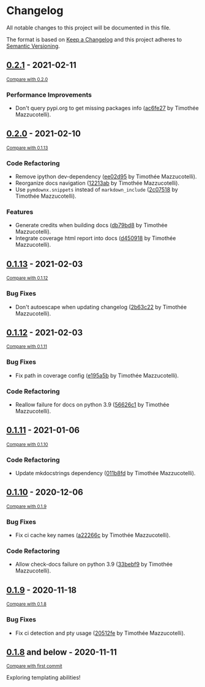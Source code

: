# Changelog
All notable changes to this project will be documented in this file.

The format is based on [Keep a Changelog](http://keepachangelog.com/en/1.0.0/)
and this project adheres to [Semantic Versioning](http://semver.org/spec/v2.0.0.html).

## [0.2.1](https://github.com/pawamoy/copier-poetry/releases/tag/0.2.1) - 2021-02-11

<small>[Compare with 0.2.0](https://github.com/pawamoy/copier-poetry/compare/0.2.0...0.2.1)</small>

### Performance Improvements
- Don't query pypi.org to get missing packages info ([ac6fe27](https://github.com/pawamoy/copier-poetry/commit/ac6fe278d7a74babf7db9a35c9c2991b2006590d) by Timothée Mazzucotelli).


## [0.2.0](https://github.com/pawamoy/copier-poetry/releases/tag/0.2.0) - 2021-02-10

<small>[Compare with 0.1.13](https://github.com/pawamoy/copier-poetry/compare/0.1.13...0.2.0)</small>

### Code Refactoring
- Remove ipython dev-dependency ([ee02d95](https://github.com/pawamoy/copier-poetry/commit/ee02d9541b760a0189d3be7d396ee542c4bd7346) by Timothée Mazzucotelli).
- Reorganize docs navigation ([12213ab](https://github.com/pawamoy/copier-poetry/commit/12213ab77c4c4d3f1d9f771b9e8df769d26e6aa8) by Timothée Mazzucotelli).
- Use `pymdownx.snippets` instead of `markdown_include` ([2c07518](https://github.com/pawamoy/copier-poetry/commit/2c07518ca2c7d0503d308c1ebcd9e32e00473e35) by Timothée Mazzucotelli).

### Features
- Generate credits when building docs ([db79bd8](https://github.com/pawamoy/copier-poetry/commit/db79bd82ce68400002e313bf04ffa2ec62d20f26) by Timothée Mazzucotelli).
- Integrate coverage html report into docs ([d450918](https://github.com/pawamoy/copier-poetry/commit/d450918fab2fae3c4a1abef2d1e94a835b7c43f9) by Timothée Mazzucotelli).


## [0.1.13](https://github.com/pawamoy/copier-poetry/releases/tag/0.1.13) - 2021-02-03

<small>[Compare with 0.1.12](https://github.com/pawamoy/copier-poetry/compare/0.1.12...0.1.13)</small>

### Bug Fixes
- Don't autoescape when updating changelog ([2b63c22](https://github.com/pawamoy/copier-poetry/commit/2b63c222db7bea953bf8394434bd5931f7b5eda4) by Timothée Mazzucotelli).


## [0.1.12](https://github.com/pawamoy/copier-poetry/releases/tag/0.1.12) - 2021-02-03

<small>[Compare with 0.1.11](https://github.com/pawamoy/copier-poetry/compare/0.1.11...0.1.12)</small>

### Bug Fixes
- Fix path in coverage config ([e195a5b](https://github.com/pawamoy/copier-poetry/commit/e195a5b0a5d1c47b8ff5e4c02daaf648200c556d) by Timothée Mazzucotelli).

### Code Refactoring
- Reallow failure for docs on python 3.9 ([56626c1](https://github.com/pawamoy/copier-poetry/commit/56626c1290906827ba927ff7ceb33e6a2f169438) by Timothée Mazzucotelli).


## [0.1.11](https://github.com/pawamoy/copier-poetry/releases/tag/0.1.11) - 2021-01-06

<small>[Compare with 0.1.10](https://github.com/pawamoy/copier-poetry/compare/0.1.10...0.1.11)</small>

### Code Refactoring
- Update mkdocstrings dependency ([011b8fd](https://github.com/pawamoy/copier-poetry/commit/011b8fd083e0e46eb28760ac411b66e878d1e0fe) by Timothée Mazzucotelli).


## [0.1.10](https://github.com/pawamoy/copier-poetry/releases/tag/0.1.10) - 2020-12-06

<small>[Compare with 0.1.9](https://github.com/pawamoy/copier-poetry/compare/0.1.9...0.1.10)</small>

### Bug Fixes
- Fix ci cache key names ([a22266c](https://github.com/pawamoy/copier-poetry/commit/a22266ccb08706e1c4fb34de92e66ff502852743) by Timothée Mazzucotelli).

### Code Refactoring
- Allow check-docs failure on python 3.9 ([33bebf9](https://github.com/pawamoy/copier-poetry/commit/33bebf984ebc3821575a5c5ee27908852cc755aa) by Timothée Mazzucotelli).


## [0.1.9](https://github.com/pawamoy/copier-poetry/releases/tag/0.1.9) - 2020-11-18

<small>[Compare with 0.1.8](https://github.com/pawamoy/copier-poetry/compare/0.1.8...0.1.9)</small>

### Bug Fixes
- Fix ci detection and pty usage ([20512fe](https://github.com/pawamoy/copier-poetry/commit/20512fea7cc4b680ea3d5a6062b5b7826032fad7) by Timothée Mazzucotelli).


## [0.1.8](https://github.com/pawamoy/copier-poetry/releases/tag/0.1.8) and below - 2020-11-11

<small>[Compare with first commit](https://github.com/pawamoy/copier-poetry/compare/ad5932b04cecfcc6e6d1311f10082289cbc6ed76...0.1.8)</small>

Exploring templating abilities!